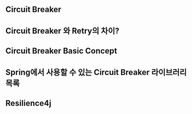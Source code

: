 ## Circuit Breaker

## Circuit Breaker 와 Retry의 차이?

## Circuit Breaker Basic Concept

## Spring에서 사용할 수 있는 Circuit Breaker 라이브러리 목록

## Resilience4j
